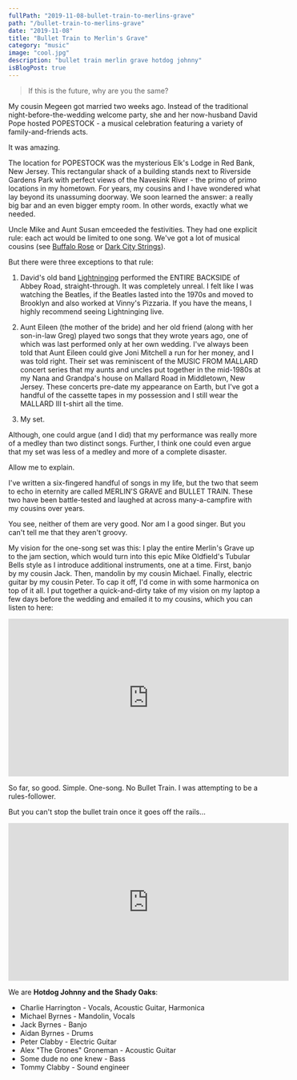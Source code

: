 ```yaml
---
fullPath: "2019-11-08-bullet-train-to-merlins-grave"
path: "/bullet-train-to-merlins-grave"
date: "2019-11-08"
title: "Bullet Train to Merlin's Grave"
category: "music"
image: "cool.jpg"
description: "bullet train merlin grave hotdog johnny"
isBlogPost: true
---
```


> If this is the future, why are you the same?

My cousin Megeen got married two weeks ago. Instead of the traditional night-before-the-wedding welcome party, she and her now-husband David Pope hosted POPESTOCK - a musical celebration featuring a variety of family-and-friends acts.

It was amazing.

The location for POPESTOCK was the mysterious Elk's Lodge in Red Bank, New Jersey. This rectangular shack of a building stands next to Riverside Gardens Park with perfect views of the Navesink River - the primo of primo locations in my hometown. For years, my cousins and I have wondered what lay beyond its unassuming doorway. We soon learned the answer: a really big bar and an even bigger empty room. In other words, exactly what we needed.

Uncle Mike and Aunt Susan emceeded the festivities. They had one explicit rule: each act would be limited to one song. We've got a lot of musical cousins (see [Buffalo Rose](https://www.buffalorosemusic.com/) or [Dark City Strings](https://www.darkcitystrings.com/)).

But there were three exceptions to that rule:

1. David's old band [Lightninging](https://lightninging.bandcamp.com/) performed the ENTIRE BACKSIDE of Abbey Road, straight-through. It was completely unreal. I felt like I was watching the Beatles, if the Beatles lasted into the 1970s and moved to Brooklyn and also worked at Vinny's Pizzaria. If you have the means, I highly recommend seeing Lightninging live.

2. Aunt Eileen (the mother of the bride) and her old friend (along with her son-in-law Greg) played two songs that they wrote years ago, one of which was last performed only at her own wedding. I've always been told that Aunt Eileen could give Joni Mitchell a run for her money, and I was told right. Their set was reminiscent of the MUSIC FROM MALLARD concert series that my aunts and uncles put together in the mid-1980s at my Nana and Grandpa's house on Mallard Road in Middletown, New Jersey. These concerts pre-date my appearance on Earth, but I've got a handful of the cassette tapes in my possession and I still wear the MALLARD III t-shirt all the time.

3. My set.

Although, one could argue (and I did) that my performance was really more of a medley than two distinct songs. Further, I think one could even argue that my set was less of a medley and more of a complete disaster.

Allow me to explain.

I've written a six-fingered handful of songs in my life, but the two that seem to echo in eternity are called MERLIN'S GRAVE and BULLET TRAIN. These two have been battle-tested and laughed at across many-a-campfire with my cousins over years.

You see, neither of them are very good. Nor am I a good singer. But you can't tell me that they aren't groovy. 

My vision for the one-song set was this: I play the entire Merlin's Grave up to the jam section, which would turn into this epic Mike Oldfield's Tubular Bells style as I introduce additional instruments, one at a time. First, banjo by my cousin Jack. Then, mandolin by my cousin Michael. Finally, electric guitar by my cousin Peter. To cap it off, I'd come in with some harmonica on top of it all. I put together a quick-and-dirty take of my vision on my laptop a few days before the wedding and emailed it to my cousins, which you can listen to here:

<iframe width="560" height="315" src="https://www.youtube.com/embed/8UCJSqumSgg" frameborder="0" allow="accelerometer; autoplay; encrypted-media; gyroscope; picture-in-picture" allowfullscreen></iframe>

So far, so good. Simple. One-song. No Bullet Train. I was attempting to be a rules-follower.

But you can't stop the bullet train once it goes off the rails...

<iframe width="560" height="315" src="https://www.youtube.com/embed/WFA1TjSE6L0" frameborder="0" allow="accelerometer; autoplay; encrypted-media; gyroscope; picture-in-picture" allowfullscreen></iframe>

We are **Hotdog Johnny and the Shady Oaks**:
* Charlie Harrington - Vocals, Acoustic Guitar, Harmonica
* Michael Byrnes - Mandolin, Vocals
* Jack Byrnes - Banjo
* Aidan Byrnes - Drums
* Peter Clabby - Electric Guitar
* Alex "The Grones" Groneman - Acoustic Guitar
* Some dude no one knew - Bass
* Tommy Clabby - Sound engineer
